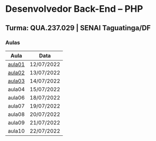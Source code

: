 # Desenvolvedor Back-End – PHP

## Turma: QUA.237.029 | SENAI Taguatinga/DF

### Aulas

| Aula                                                                        | Data       |
| --------------------------------------------------------------------------- | ---------- |
| [aula01](https://github.com/victorlelis/SENAI-QUA.237.029/tree/main/aula01) | 12/07/2022 |
| [aula02](https://github.com/victorlelis/SENAI-QUA.237.029/tree/main/aula02) | 13/07/2022 |
| [aula03](https://github.com/victorlelis/SENAI-QUA.237.029/tree/main/aula03) | 14/07/2022 |
| aula04                                                                      | 15/07/2022 |
| aula06                                                                      | 18/07/2022 |
| aula07                                                                      | 19/07/2022 |
| aula08                                                                      | 20/07/2022 |
| aula09                                                                      | 21/07/2022 |
| aula10                                                                      | 22/07/2022 |
